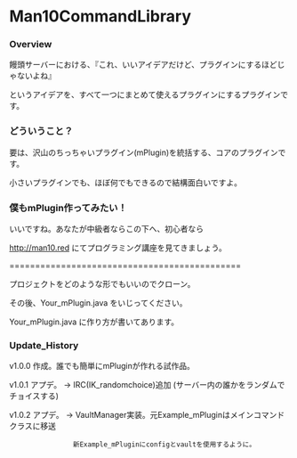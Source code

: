 # Man10CommandLibrary

### Overview
饅頭サーバーにおける、『これ、いいアイデアだけど、プラグインにするほどじゃないよね』

というアイデアを、すべて一つにまとめて使えるプラグインにするプラグインです。

### どういうこと？
  要は、沢山のちっちゃいプラグイン(mPlugin)を統括する、コアのプラグインです。

  小さいプラグインでも、ほぼ何でもできるので結構面白いですよ。

### 僕もmPlugin作ってみたい！
  いいですね。あなたが中級者ならこの下へ、初心者なら

  http://man10.red にてプログラミング講座を見てきましょう。

  =============================================

  プロジェクトをどのような形でもいいのでクローン。

  その後、Your_mPlugin.java をいじってください。

  Your_mPlugin.java に作り方が書いてあります。


### Update_History
  v1.0.0 作成。誰でも簡単にmPluginが作れる試作品。

  v1.0.1 アプデ。 -> IRC(IK_randomchoice)追加 (サーバー内の誰かをランダムでチョイスする)

  v1.0.2 アプデ。 -> VaultManager実装。元Example_mPluginはメインコマンドクラスに移送

                    新Example_mPluginにconfigとvaultを使用するように。